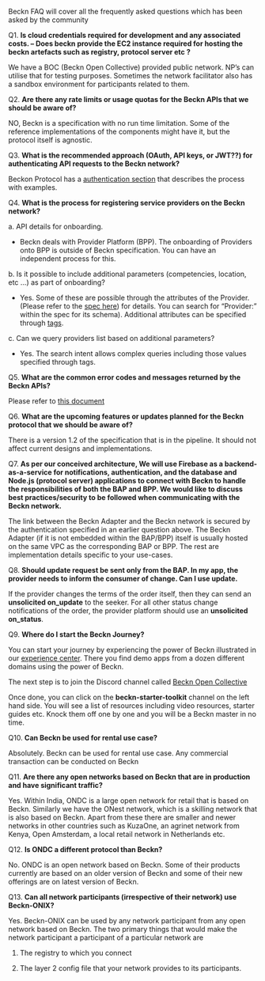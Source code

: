 Beckn FAQ will cover all the frequently asked questions which has been asked by the community

Q1. **Is cloud credentials required for development and any associated costs. – Does beckn provide the EC2 instance required for hosting the beckn artefacts such as registry, protocol server etc ?**

We have a BOC (Beckn Open Collective) provided public network. NP’s can utilise that for testing purposes. Sometimes the network facilitator also has a sandbox environment for participants related to them.

Q2. **Are there any rate limits or usage quotas for the Beckn APIs that we should be aware of?**

NO, Beckn is a specification with no run time limitation. Some of the reference implementations of the components might have it, but the protocol itself is agnostic. 

Q3. **What is the recommended approach (OAuth, API keys, or JWT??) for authenticating API requests to the Beckn network?**

Beckon Protocol has a [authentication section](https://github.com/beckn/protocol-specifications/blob/master/docs/BECKN-006-Signing-Beckn-APIs-In-HTTP-Draft-01.md)  that describes the process with examples.

Q4. **What is the process for registering service providers on the Beckn network?**

a. API details for onboarding.
  
- Beckn deals with Provider Platform (BPP). The onboarding of Providers onto BPP is outside of Beckn specification. You can have an independent process for this.

b. Is it possible to include additional parameters (competencies, location, etc …) as part of onboarding?

- Yes. Some of these are possible through the attributes of the Provider. (Please refer to the [spec here](https://github.com/beckn/protocol-specifications/blob/master/api/transaction/build/transaction.yaml)) for details. You can search for “Provider:” within the spec for its schema). Additional attributes can be specified through [tags](https://github.com/beckn/protocol-specifications/blob/master/docs/BECKN-009-Tags-the-Edge-of-Beckn.md). 

c. Can we query providers list based on additional parameters?
   
- Yes. The search intent allows complex queries including those values specified through tags.

Q5. **What are the common error codes and messages returned by the Beckn APIs?**

Please refer to [this document](https://github.com/beckn/protocol-specifications/blob/master/docs/BECKN-005-Error-Codes-Draft-01.md)

Q6. **What are the upcoming features or updates planned for the Beckn protocol that we should be aware of?**

There is a version 1.2 of the specification that is in the pipeline. It should not affect current designs and implementations. 

 
Q7. **As per our conceived architecture, We will use Firebase as a backend-as-a-service for notifications, authentication, and the database and Node.js (protocol server) applications to connect with Beckn to handle the responsibilities of both the BAP and BPP. We would like to discuss best practices/security to be followed when communicating with the Beckn network.**

The link between the Beckn Adapter and the Beckn network is secured by the authentication specified in an earlier question above. The Beckn Adapter (if it is not embedded within the BAP/BPP) itself is usually hosted on the same VPC as the corresponding BAP or BPP. The rest are implementation details specific to your use-cases.  

Q8. **Should update request be sent only from the BAP. In my app, the provider needs to inform the consumer of change. Can I use update.**

If the provider changes the terms of the order itself, then they can send an **unsolicited on_update** to the seeker. For all other status change notifications of the order, the provider platform should use an **unsolicited on_status**.

Q9. **Where do I start the Beckn Journey?**

You can start your journey by experiencing the power of Beckn illustrated in our [experience center](https://experience.becknprotocol.io/). There you find demo apps from a dozen different domains using the power of Beckn. 

The next step is to join the Discord channel called [Beckn Open Collective](https://discord.com/invite/VkURq7Zx)

Once done, you can click on the **beckn-starter-toolkit** channel on the left hand side. You will see a list of resources including video resources, starter guides etc. Knock them off one by one and you will be a Beckn master in no time. 

Q10. **Can Beckn be used for rental use case?**

Absolutely. Beckn can be used for rental use case. Any commercial transaction can be conducted on Beckn

Q11. **Are there any open networks based on Beckn that are in production and have significant traffic?**

Yes. Within India, ONDC is a large open network for retail that is based on Beckn. Similarly we have the ONest network, which is a skilling network that is also based on Beckn. Apart from these there are smaller and newer networks in other countries such as KuzaOne, an agrinet network from Kenya, Open Amsterdam, a local retail network in Netherlands etc.

Q12. **Is ONDC a different protocol than Beckn?**

No. ONDC is an open network based on Beckn. Some of their products currently are based on an older version of Beckn and some of their new offerings are on latest version of Beckn.

Q13. **Can all network participants (irrespective of their network) use Beckn-ONIX?**

Yes. Beckn-ONIX can be used by any network participant from any open network based on Beckn. The two primary things that would make the network participant a participant of a particular network are 

1. The registry to which you connect 

2. The layer 2 config file that your network provides to its participants. 
